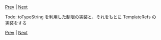 [Prev](https://github.com/Ubugeeei/chibivue/blob/main/books/japanese/210_brs_computed_watch.md) | [Next](https://github.com/Ubugeeei/chibivue/blob/main/books/japanese/215_brs___wip___reactive_flags.md)

Todo: toTypeString を利用した制限の実装と、それをもとに TemplateRefs の実装をする

<!--
# Template Refs

ref は ref 属性を利用することで template への参照を取ることができます。

https://vuejs.org/guide/essentials/template-refs.html

```ts
import { createApp, h, ref } from "chibivue";

const app = createApp({
  setup() {
    const inputRef = ref<HTMLInputElement | null>(null);
    const focus = () => {
      inputRef.value?.focus();
    };

    return () =>
      h("div", {}, [
        h("input", { ref: inputRef }, []),
        h("button", { onClick: focus }, ["focus"]),
      ]);
  },
});

app.mount("#app");
```

ここまでやってきたみなさんならば、実装方法はもう見えてるかと思います。
そう、VNode に ref を持たせて render 時に値をぶち込んでやればいいわけです。

```ts
export interface VNode<HostNode = any> {
  // .
  // .
  key: string | number | symbol | null;
  ref?: Ref; // これ
  // .
  // .
}
``` -->


[Prev](https://github.com/Ubugeeei/chibivue/blob/main/books/japanese/210_brs_computed_watch.md) | [Next](https://github.com/Ubugeeei/chibivue/blob/main/books/japanese/215_brs___wip___reactive_flags.md)